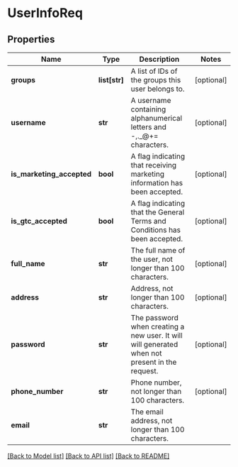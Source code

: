 # UserInfoReq

## Properties
Name | Type | Description | Notes
------------ | ------------- | ------------- | -------------
**groups** | **list[str]** | A list of IDs of the groups this user belongs to. | [optional] 
**username** | **str** | A username containing alphanumerical letters and -,._@+&#x3D; characters. | [optional] 
**is_marketing_accepted** | **bool** | A flag indicating that receiving marketing information has been accepted. | [optional] 
**is_gtc_accepted** | **bool** | A flag indicating that the General Terms and Conditions has been accepted. | [optional] 
**full_name** | **str** | The full name of the user, not longer than 100 characters. | [optional] 
**address** | **str** | Address, not longer than 100 characters. | [optional] 
**password** | **str** | The password when creating a new user. It will will generated when not present in the request. | [optional] 
**phone_number** | **str** | Phone number, not longer than 100 characters. | [optional] 
**email** | **str** | The email address, not longer than 100 characters. | 

[[Back to Model list]](../README.md#documentation-for-models) [[Back to API list]](../README.md#documentation-for-api-endpoints) [[Back to README]](../README.md)


